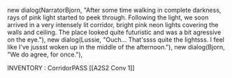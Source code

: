 new dialog(NarratorBjorn, "After some time walking in complete darkness, rays of pink light started to peek through. Following the light, we soon arrived in a very intensely lit corridor, bright pink neon lights covering the walls and ceiling. The place looked quite futuristic and was a bit agressive on the eye."),
new dialog(Lussie, "Ouch... That'ssss quite the lightsss. I feel like I've jussst woken up in the middle of the afternoon."),
new dialog(Bjorn, "We do agree, for once."),

INVENTORY : CorridorPASS
[[A2S2 Conv 1]]